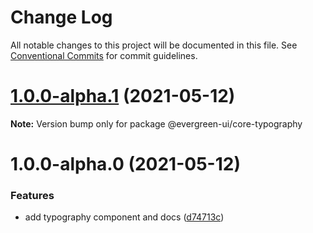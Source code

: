 # Change Log

All notable changes to this project will be documented in this file.
See [Conventional Commits](https://conventionalcommits.org) for commit guidelines.

# [1.0.0-alpha.1](https://github.com/rupert-ong/evergreen-ui/compare/@evergreen-ui/core-typography@1.0.0-alpha.0...@evergreen-ui/core-typography@1.0.0-alpha.1) (2021-05-12)

**Note:** Version bump only for package @evergreen-ui/core-typography

# 1.0.0-alpha.0 (2021-05-12)

### Features

- add typography component and docs ([d74713c](https://github.com/rupert-ong/evergreen-ui/commit/d74713c276face1585d8c7de1b3503d1de6bc618))
